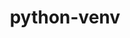 ---
title: "python-venv"
layout: cache
categories: [package, v0.22.0]
meta: {"versions": ["1.0"], "compilers": ["apple-clang@=15.0.0", "cce@=15.0.1", "gcc@=10.2.1", "gcc@=11.1.0", "gcc@=11.4.0", "gcc@=12.3.0", "gcc@=7.3.1", "gcc@=7.5.0", "gcc@=9.4.0", "oneapi@=2024.0.0"], "oss": ["amzn2", "centos7", "rhel8", "ubuntu18.04", "ubuntu20.04", "ubuntu22.04", "ventura"], "platforms": ["darwin", "linux"], "targets": ["aarch64", "neoverse_n1", "neoverse_v1", "neoverse_v2", "ppc64le", "x86_64_v3", "zen4"], "stacks": ["aws-isc", "aws-isc-aarch64", "build_systems", "data-vis-sdk", "developer-tools", "developer-tools-manylinux2014", "e4s", "e4s-cray-rhel", "e4s-neoverse-v2", "e4s-neoverse_v1", "e4s-oneapi", "e4s-power", "e4s-rocm-external", "ml-darwin-aarch64-mps", "ml-linux-x86_64-cpu", "ml-linux-x86_64-cuda", "radiuss", "root", "tutorial"], "num_specs": 29, "num_specs_by_stack": {"root": 29, "ml-darwin-aarch64-mps": 2, "aws-isc-aarch64": 2, "aws-isc": 1, "developer-tools-manylinux2014": 1, "e4s-cray-rhel": 2, "radiuss": 3, "build_systems": 1, "developer-tools": 1, "e4s-power": 2, "data-vis-sdk": 2, "e4s-neoverse_v1": 2, "e4s-neoverse-v2": 2, "e4s": 4, "ml-linux-x86_64-cuda": 2, "tutorial": 2, "ml-linux-x86_64-cpu": 2, "e4s-rocm-external": 1, "e4s-oneapi": 2}}
spec_details: [{"hash": "6phi3qb7rtfba6jgyxtl7a2vqm7ha6hb", "compiler": "apple-clang@=15.0.0", "versions": ["1.0"], "os": "ventura", "platform": "darwin", "target": "aarch64", "variants": ["build_system=generic"], "stacks": ["root", "ml-darwin-aarch64-mps"], "size": "-", "tarball": "https://binaries.spack.io/v0.22.0/build_cache/darwin-ventura-aarch64/apple-clang-15.0.0/python-venv-1.0/darwin-ventura-aarch64-apple-clang-15.0.0-python-venv-1.0-6phi3qb7rtfba6jgyxtl7a2vqm7ha6hb.spack"}, {"hash": "qoyqy7ef5lswpg7etyu2kpoprjglpual", "compiler": "apple-clang@=15.0.0", "versions": ["1.0"], "os": "ventura", "platform": "darwin", "target": "aarch64", "variants": ["build_system=generic"], "stacks": ["root", "ml-darwin-aarch64-mps"], "size": "-", "tarball": "https://binaries.spack.io/v0.22.0/build_cache/darwin-ventura-aarch64/apple-clang-15.0.0/python-venv-1.0/darwin-ventura-aarch64-apple-clang-15.0.0-python-venv-1.0-qoyqy7ef5lswpg7etyu2kpoprjglpual.spack"}, {"hash": "l6d3ecdmcil5dyytdevhprkcfjdcniur", "compiler": "gcc@=7.3.1", "versions": ["1.0"], "os": "amzn2", "platform": "linux", "target": "aarch64", "variants": ["build_system=generic"], "stacks": ["aws-isc-aarch64", "root"], "size": "-", "tarball": "https://binaries.spack.io/v0.22.0/build_cache/linux-amzn2-aarch64/gcc-7.3.1/python-venv-1.0/linux-amzn2-aarch64-gcc-7.3.1-python-venv-1.0-l6d3ecdmcil5dyytdevhprkcfjdcniur.spack"}, {"hash": "mt5r4dx64fjiswqbdb6p6cwnt6a2f7ki", "compiler": "gcc@=7.3.1", "versions": ["1.0"], "os": "amzn2", "platform": "linux", "target": "x86_64_v3", "variants": ["build_system=generic"], "stacks": ["aws-isc", "root"], "size": "-", "tarball": "https://binaries.spack.io/v0.22.0/build_cache/linux-amzn2-x86_64_v3/gcc-7.3.1/python-venv-1.0/linux-amzn2-x86_64_v3-gcc-7.3.1-python-venv-1.0-mt5r4dx64fjiswqbdb6p6cwnt6a2f7ki.spack"}, {"hash": "3qh3kp6ia3gruanjoylvrty5ncahnsr2", "compiler": "gcc@=7.3.1", "versions": ["1.0"], "os": "amzn2", "platform": "linux", "target": "neoverse_n1", "variants": ["build_system=generic"], "stacks": ["aws-isc-aarch64", "root"], "size": "-", "tarball": "https://binaries.spack.io/v0.22.0/build_cache/linux-amzn2-neoverse_n1/gcc-7.3.1/python-venv-1.0/linux-amzn2-neoverse_n1-gcc-7.3.1-python-venv-1.0-3qh3kp6ia3gruanjoylvrty5ncahnsr2.spack"}, {"hash": "jkdd5lnuxhs7rykemhkzqystoonda3rd", "compiler": "gcc@=10.2.1", "versions": ["1.0"], "os": "centos7", "platform": "linux", "target": "x86_64_v3", "variants": ["build_system=generic"], "stacks": ["root", "developer-tools-manylinux2014"], "size": "-", "tarball": "https://binaries.spack.io/v0.22.0/build_cache/linux-centos7-x86_64_v3/gcc-10.2.1/python-venv-1.0/linux-centos7-x86_64_v3-gcc-10.2.1-python-venv-1.0-jkdd5lnuxhs7rykemhkzqystoonda3rd.spack"}, {"hash": "bnmunlvbvnwhc2vhvmyathkhismu5jbt", "compiler": "cce@=15.0.1", "versions": ["1.0"], "os": "rhel8", "platform": "linux", "target": "zen4", "variants": ["build_system=generic"], "stacks": ["e4s-cray-rhel", "root"], "size": "-", "tarball": "https://binaries.spack.io/v0.22.0/build_cache/linux-rhel8-zen4/cce-15.0.1/python-venv-1.0/linux-rhel8-zen4-cce-15.0.1-python-venv-1.0-bnmunlvbvnwhc2vhvmyathkhismu5jbt.spack"}, {"hash": "c4jzwky244nd5kny675f4ofghu6fiu4b", "compiler": "cce@=15.0.1", "versions": ["1.0"], "os": "rhel8", "platform": "linux", "target": "zen4", "variants": ["build_system=generic"], "stacks": ["e4s-cray-rhel", "root"], "size": "-", "tarball": "https://binaries.spack.io/v0.22.0/build_cache/linux-rhel8-zen4/cce-15.0.1/python-venv-1.0/linux-rhel8-zen4-cce-15.0.1-python-venv-1.0-c4jzwky244nd5kny675f4ofghu6fiu4b.spack"}, {"hash": "vxfm7w3uwtmmlmngl2mg7ln6mns6lnpz", "compiler": "gcc@=7.5.0", "versions": ["1.0"], "os": "ubuntu18.04", "platform": "linux", "target": "x86_64_v3", "variants": ["build_system=generic"], "stacks": ["root", "radiuss"], "size": "-", "tarball": "https://binaries.spack.io/v0.22.0/build_cache/linux-ubuntu18.04-x86_64_v3/gcc-7.5.0/python-venv-1.0/linux-ubuntu18.04-x86_64_v3-gcc-7.5.0-python-venv-1.0-vxfm7w3uwtmmlmngl2mg7ln6mns6lnpz.spack"}, {"hash": "cnllbgedi3qf3iyq7i6kw7eplnvjne75", "compiler": "gcc@=7.5.0", "versions": ["1.0"], "os": "ubuntu18.04", "platform": "linux", "target": "x86_64_v3", "variants": ["build_system=generic"], "stacks": ["root", "radiuss"], "size": "-", "tarball": "https://binaries.spack.io/v0.22.0/build_cache/linux-ubuntu18.04-x86_64_v3/gcc-7.5.0/python-venv-1.0/linux-ubuntu18.04-x86_64_v3-gcc-7.5.0-python-venv-1.0-cnllbgedi3qf3iyq7i6kw7eplnvjne75.spack"}, {"hash": "3cbpmcohlopre3w45zgz6x3rlgwkmbxy", "compiler": "gcc@=7.5.0", "versions": ["1.0"], "os": "ubuntu18.04", "platform": "linux", "target": "x86_64_v3", "variants": ["build_system=generic"], "stacks": ["root", "build_systems", "radiuss"], "size": "-", "tarball": "https://binaries.spack.io/v0.22.0/build_cache/linux-ubuntu18.04-x86_64_v3/gcc-7.5.0/python-venv-1.0/linux-ubuntu18.04-x86_64_v3-gcc-7.5.0-python-venv-1.0-3cbpmcohlopre3w45zgz6x3rlgwkmbxy.spack"}, {"hash": "n6hlp3jludguncsvhckrr72sfktot4g4", "compiler": "gcc@=7.5.0", "versions": ["1.0"], "os": "ubuntu18.04", "platform": "linux", "target": "x86_64_v3", "variants": ["build_system=generic"], "stacks": ["root", "developer-tools"], "size": "-", "tarball": "https://binaries.spack.io/v0.22.0/build_cache/linux-ubuntu18.04-x86_64_v3/gcc-7.5.0/python-venv-1.0/linux-ubuntu18.04-x86_64_v3-gcc-7.5.0-python-venv-1.0-n6hlp3jludguncsvhckrr72sfktot4g4.spack"}, {"hash": "55pwechobgkfx4gbmt5qh67tdh23git3", "compiler": "gcc@=9.4.0", "versions": ["1.0"], "os": "ubuntu20.04", "platform": "linux", "target": "ppc64le", "variants": ["build_system=generic"], "stacks": ["root", "e4s-power"], "size": "-", "tarball": "https://binaries.spack.io/v0.22.0/build_cache/linux-ubuntu20.04-ppc64le/gcc-9.4.0/python-venv-1.0/linux-ubuntu20.04-ppc64le-gcc-9.4.0-python-venv-1.0-55pwechobgkfx4gbmt5qh67tdh23git3.spack"}, {"hash": "et4ni6rzoiezw3pzicjko537ubykkzmw", "compiler": "gcc@=11.1.0", "versions": ["1.0"], "os": "ubuntu20.04", "platform": "linux", "target": "x86_64_v3", "variants": ["build_system=generic"], "stacks": ["data-vis-sdk", "root"], "size": "-", "tarball": "https://binaries.spack.io/v0.22.0/build_cache/linux-ubuntu20.04-x86_64_v3/gcc-11.1.0/python-venv-1.0/linux-ubuntu20.04-x86_64_v3-gcc-11.1.0-python-venv-1.0-et4ni6rzoiezw3pzicjko537ubykkzmw.spack"}, {"hash": "xuotdkuvqul3u76mgkksu6lynsixiiet", "compiler": "gcc@=9.4.0", "versions": ["1.0"], "os": "ubuntu20.04", "platform": "linux", "target": "ppc64le", "variants": ["build_system=generic"], "stacks": ["root", "e4s-power"], "size": "-", "tarball": "https://binaries.spack.io/v0.22.0/build_cache/linux-ubuntu20.04-ppc64le/gcc-9.4.0/python-venv-1.0/linux-ubuntu20.04-ppc64le-gcc-9.4.0-python-venv-1.0-xuotdkuvqul3u76mgkksu6lynsixiiet.spack"}, {"hash": "cptdxcxycsuwb34sh6vonwt4qeinvugm", "compiler": "gcc@=11.1.0", "versions": ["1.0"], "os": "ubuntu20.04", "platform": "linux", "target": "x86_64_v3", "variants": ["build_system=generic"], "stacks": ["data-vis-sdk", "root"], "size": "-", "tarball": "https://binaries.spack.io/v0.22.0/build_cache/linux-ubuntu20.04-x86_64_v3/gcc-11.1.0/python-venv-1.0/linux-ubuntu20.04-x86_64_v3-gcc-11.1.0-python-venv-1.0-cptdxcxycsuwb34sh6vonwt4qeinvugm.spack"}, {"hash": "ivjfpqqodddfwhuuoxgw4tl2tdm3acjb", "compiler": "gcc@=11.4.0", "versions": ["1.0"], "os": "ubuntu22.04", "platform": "linux", "target": "neoverse_v1", "variants": ["build_system=generic"], "stacks": ["e4s-neoverse_v1", "root"], "size": "-", "tarball": "https://binaries.spack.io/v0.22.0/build_cache/linux-ubuntu22.04-neoverse_v1/gcc-11.4.0/python-venv-1.0/linux-ubuntu22.04-neoverse_v1-gcc-11.4.0-python-venv-1.0-ivjfpqqodddfwhuuoxgw4tl2tdm3acjb.spack"}, {"hash": "pjwcmgpxjmb2ixoy4pgytcxtybou7zrd", "compiler": "gcc@=11.4.0", "versions": ["1.0"], "os": "ubuntu22.04", "platform": "linux", "target": "neoverse_v1", "variants": ["build_system=generic"], "stacks": ["e4s-neoverse_v1", "root"], "size": "-", "tarball": "https://binaries.spack.io/v0.22.0/build_cache/linux-ubuntu22.04-neoverse_v1/gcc-11.4.0/python-venv-1.0/linux-ubuntu22.04-neoverse_v1-gcc-11.4.0-python-venv-1.0-pjwcmgpxjmb2ixoy4pgytcxtybou7zrd.spack"}, {"hash": "nkyjzq4bpw35dv3u6qeriv7stpbrx4tp", "compiler": "gcc@=11.4.0", "versions": ["1.0"], "os": "ubuntu22.04", "platform": "linux", "target": "neoverse_v2", "variants": ["build_system=generic"], "stacks": ["root", "e4s-neoverse-v2"], "size": "-", "tarball": "https://binaries.spack.io/v0.22.0/build_cache/linux-ubuntu22.04-neoverse_v2/gcc-11.4.0/python-venv-1.0/linux-ubuntu22.04-neoverse_v2-gcc-11.4.0-python-venv-1.0-nkyjzq4bpw35dv3u6qeriv7stpbrx4tp.spack"}, {"hash": "yxq3xbejp5a5aqg7m57yr6wdhrkn4ftr", "compiler": "gcc@=11.4.0", "versions": ["1.0"], "os": "ubuntu22.04", "platform": "linux", "target": "neoverse_v2", "variants": ["build_system=generic"], "stacks": ["root", "e4s-neoverse-v2"], "size": "-", "tarball": "https://binaries.spack.io/v0.22.0/build_cache/linux-ubuntu22.04-neoverse_v2/gcc-11.4.0/python-venv-1.0/linux-ubuntu22.04-neoverse_v2-gcc-11.4.0-python-venv-1.0-yxq3xbejp5a5aqg7m57yr6wdhrkn4ftr.spack"}, {"hash": "oxumb6qcgtzxrifn7kizargfkgw34izl", "compiler": "gcc@=11.4.0", "versions": ["1.0"], "os": "ubuntu22.04", "platform": "linux", "target": "x86_64_v3", "variants": ["build_system=generic"], "stacks": ["root", "e4s"], "size": "-", "tarball": "https://binaries.spack.io/v0.22.0/build_cache/linux-ubuntu22.04-x86_64_v3/gcc-11.4.0/python-venv-1.0/linux-ubuntu22.04-x86_64_v3-gcc-11.4.0-python-venv-1.0-oxumb6qcgtzxrifn7kizargfkgw34izl.spack"}, {"hash": "xs4yajzsoyonrsa7ny6nshpcgdajcvoa", "compiler": "gcc@=11.4.0", "versions": ["1.0"], "os": "ubuntu22.04", "platform": "linux", "target": "x86_64_v3", "variants": ["build_system=generic"], "stacks": ["root", "e4s"], "size": "-", "tarball": "https://binaries.spack.io/v0.22.0/build_cache/linux-ubuntu22.04-x86_64_v3/gcc-11.4.0/python-venv-1.0/linux-ubuntu22.04-x86_64_v3-gcc-11.4.0-python-venv-1.0-xs4yajzsoyonrsa7ny6nshpcgdajcvoa.spack"}, {"hash": "mqbj23vadwq372oia6nq6inufwos3n44", "compiler": "gcc@=11.4.0", "versions": ["1.0"], "os": "ubuntu22.04", "platform": "linux", "target": "x86_64_v3", "variants": ["build_system=generic"], "stacks": ["root", "ml-linux-x86_64-cuda", "tutorial", "ml-linux-x86_64-cpu", "e4s-rocm-external"], "size": "-", "tarball": "https://binaries.spack.io/v0.22.0/build_cache/linux-ubuntu22.04-x86_64_v3/gcc-11.4.0/python-venv-1.0/linux-ubuntu22.04-x86_64_v3-gcc-11.4.0-python-venv-1.0-mqbj23vadwq372oia6nq6inufwos3n44.spack"}, {"hash": "ga3mumn7lu45k57vxerx5i4hibd2chyi", "compiler": "gcc@=11.4.0", "versions": ["1.0"], "os": "ubuntu22.04", "platform": "linux", "target": "x86_64_v3", "variants": ["build_system=generic"], "stacks": ["root", "e4s"], "size": "-", "tarball": "https://binaries.spack.io/v0.22.0/build_cache/linux-ubuntu22.04-x86_64_v3/gcc-11.4.0/python-venv-1.0/linux-ubuntu22.04-x86_64_v3-gcc-11.4.0-python-venv-1.0-ga3mumn7lu45k57vxerx5i4hibd2chyi.spack"}, {"hash": "ahvbjhyem6r7dvb7cp6gavppsexrsffo", "compiler": "gcc@=11.4.0", "versions": ["1.0"], "os": "ubuntu22.04", "platform": "linux", "target": "x86_64_v3", "variants": ["build_system=generic"], "stacks": ["root", "e4s"], "size": "-", "tarball": "https://binaries.spack.io/v0.22.0/build_cache/linux-ubuntu22.04-x86_64_v3/gcc-11.4.0/python-venv-1.0/linux-ubuntu22.04-x86_64_v3-gcc-11.4.0-python-venv-1.0-ahvbjhyem6r7dvb7cp6gavppsexrsffo.spack"}, {"hash": "2ijru5lvvqqh6ben44kooyxlb56bvjye", "compiler": "gcc@=11.4.0", "versions": ["1.0"], "os": "ubuntu22.04", "platform": "linux", "target": "x86_64_v3", "variants": ["build_system=generic"], "stacks": ["root", "ml-linux-x86_64-cpu", "ml-linux-x86_64-cuda"], "size": "-", "tarball": "https://binaries.spack.io/v0.22.0/build_cache/linux-ubuntu22.04-x86_64_v3/gcc-11.4.0/python-venv-1.0/linux-ubuntu22.04-x86_64_v3-gcc-11.4.0-python-venv-1.0-2ijru5lvvqqh6ben44kooyxlb56bvjye.spack"}, {"hash": "p6vzj63lcqsnwxs3tl2l3b4rcxsq6ani", "compiler": "gcc@=12.3.0", "versions": ["1.0"], "os": "ubuntu22.04", "platform": "linux", "target": "x86_64_v3", "variants": ["build_system=generic"], "stacks": ["root", "tutorial"], "size": "-", "tarball": "https://binaries.spack.io/v0.22.0/build_cache/linux-ubuntu22.04-x86_64_v3/gcc-12.3.0/python-venv-1.0/linux-ubuntu22.04-x86_64_v3-gcc-12.3.0-python-venv-1.0-p6vzj63lcqsnwxs3tl2l3b4rcxsq6ani.spack"}, {"hash": "rv3dgmn3ohqejyrvpckbnx3rq6vafu4f", "compiler": "oneapi@=2024.0.0", "versions": ["1.0"], "os": "ubuntu22.04", "platform": "linux", "target": "x86_64_v3", "variants": ["build_system=generic"], "stacks": ["root", "e4s-oneapi"], "size": "-", "tarball": "https://binaries.spack.io/v0.22.0/build_cache/linux-ubuntu22.04-x86_64_v3/oneapi-2024.0.0/python-venv-1.0/linux-ubuntu22.04-x86_64_v3-oneapi-2024.0.0-python-venv-1.0-rv3dgmn3ohqejyrvpckbnx3rq6vafu4f.spack"}, {"hash": "54jzhr5ia6ayhy7jj6zhefoc2ijbseyz", "compiler": "oneapi@=2024.0.0", "versions": ["1.0"], "os": "ubuntu22.04", "platform": "linux", "target": "x86_64_v3", "variants": ["build_system=generic"], "stacks": ["root", "e4s-oneapi"], "size": "-", "tarball": "https://binaries.spack.io/v0.22.0/build_cache/linux-ubuntu22.04-x86_64_v3/oneapi-2024.0.0/python-venv-1.0/linux-ubuntu22.04-x86_64_v3-oneapi-2024.0.0-python-venv-1.0-54jzhr5ia6ayhy7jj6zhefoc2ijbseyz.spack"}]
---